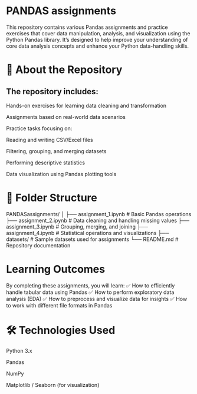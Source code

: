 # PANDAS assignments

This repository contains various Pandas assignments and practice exercises that cover data manipulation, analysis, and visualization using the Python Pandas library. It’s designed to help improve your understanding of core data analysis concepts and enhance your Python data-handling skills.

# 📘 About the Repository

## The repository includes:

Hands-on exercises for learning data cleaning and transformation

Assignments based on real-world data scenarios

Practice tasks focusing on:

Reading and writing CSV/Excel files

Filtering, grouping, and merging datasets

Performing descriptive statistics

Data visualization using Pandas plotting tools

# 📂 Folder Structure
PANDASassignments/
│
├── assignment_1.ipynb       # Basic Pandas operations
├── assignment_2.ipynb       # Data cleaning and handling missing values
├── assignment_3.ipynb       # Grouping, merging, and joining
├── assignment_4.ipynb       # Statistical operations and visualizations
├── datasets/                # Sample datasets used for assignments
└── README.md                # Repository documentation

# Learning Outcomes

By completing these assignments, you will learn:
✅ How to efficiently handle tabular data using Pandas
✅ How to perform exploratory data analysis (EDA)
✅ How to preprocess and visualize data for insights
✅ How to work with different file formats in Pandas

# 🛠️ Technologies Used

Python 3.x

Pandas

NumPy

Matplotlib / Seaborn (for visualization)

